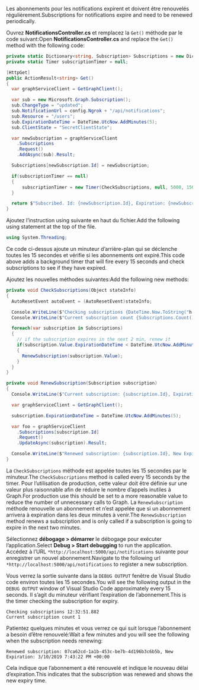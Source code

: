 <!-- markdownlint-disable MD002 MD041 -->

<span data-ttu-id="2377e-101">Les abonnements pour les notifications expirent et doivent être renouvelés régulièrement.</span><span class="sxs-lookup"><span data-stu-id="2377e-101">Subscriptions for notifications expire and need to be renewed periodically.</span></span>

<span data-ttu-id="2377e-102">Ouvrez **NotificationsController.cs** et remplacez la `Get()` méthode par le code suivant:</span><span class="sxs-lookup"><span data-stu-id="2377e-102">Open **NotificationsController.cs** and replace the `Get()` method with the following code:</span></span>

```csharp
private static Dictionary<string, Subscription> Subscriptions = new Dictionary<string, Subscription>();
private static Timer subscriptionTimer = null;

[HttpGet]
public ActionResult<string> Get()
{
  var graphServiceClient = GetGraphClient();

  var sub = new Microsoft.Graph.Subscription();
  sub.ChangeType = "updated";
  sub.NotificationUrl = config.Ngrok + "/api/notifications";
  sub.Resource = "/users";
  sub.ExpirationDateTime = DateTime.UtcNow.AddMinutes(5);
  sub.ClientState = "SecretClientState";

  var newSubscription = graphServiceClient
    .Subscriptions
    .Request()
    .AddAsync(sub).Result;

  Subscriptions[newSubscription.Id] = newSubscription;

  if(subscriptionTimer == null)
  {
      subscriptionTimer = new Timer(CheckSubscriptions, null, 5000, 15000);
  }

  return $"Subscribed. Id: {newSubscription.Id}, Expiration: {newSubscription.ExpirationDateTime}";
}
```

<span data-ttu-id="2377e-103">Ajoutez l’instruction using suivante en haut du fichier.</span><span class="sxs-lookup"><span data-stu-id="2377e-103">Add the following using statement at the top of the file.</span></span>

```csharp
using System.Threading;
```

<span data-ttu-id="2377e-104">Ce code ci-dessus ajoute un minuteur d’arrière-plan qui se déclenche toutes les 15 secondes et vérifie si les abonnements ont expiré.</span><span class="sxs-lookup"><span data-stu-id="2377e-104">This code above adds a background timer that will fire every 15 seconds and check subscriptions to see if they have expired.</span></span>

<span data-ttu-id="2377e-105">Ajoutez les nouvelles méthodes suivantes:</span><span class="sxs-lookup"><span data-stu-id="2377e-105">Add the following new methods:</span></span>

```csharp
private void CheckSubscriptions(Object stateInfo)
{
  AutoResetEvent autoEvent = (AutoResetEvent)stateInfo;

  Console.WriteLine($"Checking subscriptions {DateTime.Now.ToString("h:mm:ss.fff")}");
  Console.WriteLine($"Current subscription count {Subscriptions.Count()}");

  foreach(var subscription in Subscriptions)
  {
    // if the subscription expires in the next 2 min, renew it
    if(subscription.Value.ExpirationDateTime < DateTime.UtcNow.AddMinutes(2))
    {
      RenewSubscription(subscription.Value);
    }
  }
}

private void RenewSubscription(Subscription subscription)
{
  Console.WriteLine($"Current subscription: {subscription.Id}, Expiration: {subscription.ExpirationDateTime}");

  var graphServiceClient = GetGraphClient();

  subscription.ExpirationDateTime = DateTime.UtcNow.AddMinutes(5);

  var foo = graphServiceClient
    .Subscriptions[subscription.Id]
    .Request()
    .UpdateAsync(subscription).Result;

  Console.WriteLine($"Renewed subscription: {subscription.Id}, New Expiration: {subscription.ExpirationDateTime}");
}
```

<span data-ttu-id="2377e-106">La `CheckSubscriptions` méthode est appelée toutes les 15 secondes par le minuteur.</span><span class="sxs-lookup"><span data-stu-id="2377e-106">The `CheckSubscriptions` method is called every 15 seconds by the timer.</span></span> <span data-ttu-id="2377e-107">Pour l’utilisation de production, cette valeur doit être définie sur une valeur plus raisonnable afin de réduire le nombre d’appels inutiles à Graph.</span><span class="sxs-lookup"><span data-stu-id="2377e-107">For production use this should be set to a more reasonable value to reduce the number of unnecessary calls to Graph.</span></span> <span data-ttu-id="2377e-108">La `RenewSubscription` méthode renouvelle un abonnement et n’est appelée que si un abonnement arrivera à expiration dans les deux minutes à venir.</span><span class="sxs-lookup"><span data-stu-id="2377e-108">The `RenewSubscription` method renews a subscription and is only called if a subscription is going to expire in the next two minutes.</span></span>

<span data-ttu-id="2377e-109">Sélectionnez **débogage > démarrer** le débogage pour exécuter l’application.</span><span class="sxs-lookup"><span data-stu-id="2377e-109">Select **Debug > Start debugging** to run the application.</span></span> <span data-ttu-id="2377e-110">Accédez à l’URL `*http://localhost:5000/api/notifications` suivante pour enregistrer un nouvel abonnement.</span><span class="sxs-lookup"><span data-stu-id="2377e-110">Navigate to the following url `*http://localhost:5000/api/notifications` to register a new subscription.</span></span>

<span data-ttu-id="2377e-111">Vous verrez la sortie suivante dans la `DEBUG OUTPUT` fenêtre de Visual Studio code environ toutes les 15 secondes.</span><span class="sxs-lookup"><span data-stu-id="2377e-111">You will see the following output in the `DEBUG OUTPUT` window of Visual Studio Code approximately every 15 seconds.</span></span>  <span data-ttu-id="2377e-112">Il s’agit du minuteur vérifiant l’expiration de l’abonnement.</span><span class="sxs-lookup"><span data-stu-id="2377e-112">This is the timer checking the subscription for expiry.</span></span>

```shell
Checking subscriptions 12:32:51.882
Current subscription count 1
```

<span data-ttu-id="2377e-113">Patientez quelques minutes et vous verrez ce qui suit lorsque l’abonnement a besoin d’être renouvelé:</span><span class="sxs-lookup"><span data-stu-id="2377e-113">Wait a few minutes and you will see the following when the subscription needs renewing:</span></span>

```shell
Renewed subscription: 07ca62cd-1a1b-453c-be7b-4d196b3c6b5b, New Expiration: 3/10/2019 7:43:22 PM +00:00
```

<span data-ttu-id="2377e-114">Cela indique que l’abonnement a été renouvelé et indique le nouveau délai d’expiration.</span><span class="sxs-lookup"><span data-stu-id="2377e-114">This indicates that the subscription was renewed and shows the new expiry time.</span></span>
